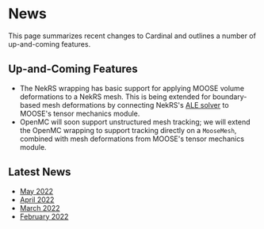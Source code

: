 # News

This page summarizes recent changes to Cardinal and outlines a number of up-and-coming
features.

## Up-and-Coming Features

- The NekRS wrapping has basic support for applying MOOSE volume deformations to
  a NekRS mesh. This is being extended for boundary-based mesh deformations by
  connecting NekRS's [ALE solver](https://www.osti.gov/biblio/1510253) to MOOSE's
  tensor mechanics module.
- OpenMC will soon support unstructured mesh tracking; we will extend the OpenMC
  wrapping to support tracking directly on a `MooseMesh`, combined with mesh
  deformations from MOOSE's tensor mechanics module.

## Latest News

- [May 2022](news/may2022.md)
- [April 2022](news/april2022.md)
- [March 2022](news/mar2022.md)
- [February 2022](news/feb2022.md)
